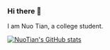 ### Hi there 👋

I am Nuo Tian, a college student.

[![NuoTian's GitHub stats](https://github-readme-stats.vercel.app/api?username=s235784&hide=contribs,prs&count_private=true&show_icons=true&theme=buefy)](https://github.com/anuraghazra/github-readme-stats)

<!--

[![Top Langs](https://github-readme-stats.vercel.app/api/top-langs/?username=s235784)](https://github.com/anuraghazra/github-readme-stats)

**s235784/s235784** is a ✨ _special_ ✨ repository because its `README.md` (this file) appears on your GitHub profile.

Here are some ideas to get you started:

- 🔭 I’m currently working on ...
- 🌱 I’m currently learning ...
- 👯 I’m looking to collaborate on ...
- 🤔 I’m looking for help with ...
- 💬 Ask me about ...
- 📫 How to reach me: ...
- 😄 Pronouns: ...
- ⚡ Fun fact: ...
-->
